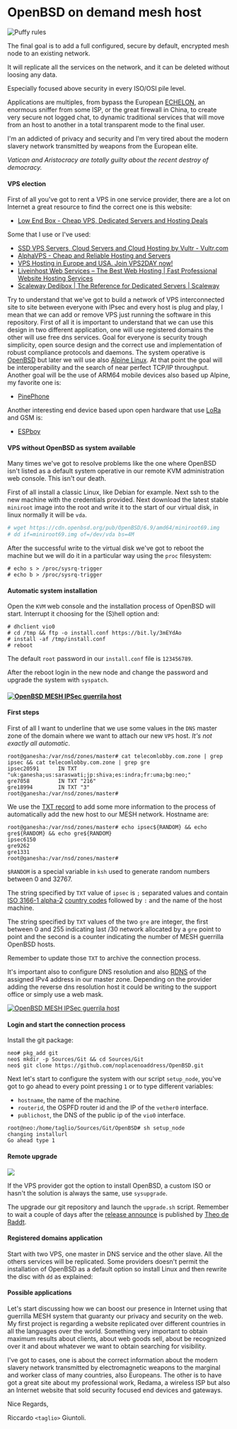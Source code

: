 # OpenBSD on demand mesh host

![Puffy rules](https://www.openbsd.org/art/puffy/ppuf800X725.gif)

The final goal is to add a full configured, secure by default, encrypted mesh node to an existing network. 

It will replicate all the services on the network, and it can be deleted without loosing any data.

Especially focused above security in every ISO/OSI pile level. 

Applications are multiples, from bypass the European [ECHELON](https://en.wikipedia.org/wiki/ECHELON), an enormous sniffer from some ISP, or the great firewall in China, to create very secure not logged chat, to dynamic traditional services that will move from an host to another in a total transparent mode to the final user.

I'm an addicted of privacy and security and I'm very tired about the modern slavery network transmitted by weapons from the European elite. 

*Vatican and Aristocracy are totally guilty about the recent destroy of democracy.*

#### VPS election

First of all you've got to rent a VPS in one service provider, there are a lot on Internet a great resource to find the correct one is this website:

- [Low End Box - Cheap VPS, Dedicated Servers and Hosting Deals](https://lowendbox.com/)

Some that I use or I've used:

- [SSD VPS Servers, Cloud Servers and Cloud Hosting by Vultr - Vultr.com](https://www.vultr.com/)
- [AlphaVPS - Cheap and Reliable Hosting and Servers](https://alphavps.com/)
- [VPS Hosting in Europe and USA. Join VPS2DAY now!](https://www.vps2day.com/)
- [Liveinhost Web Services &#8211; The Best Web Hosting | Fast Professional Website Hosting Services](https://www.liveinhost.com/)
- [Scaleway Dedibox | The Reference for Dedicated Servers  | Scaleway](https://www.scaleway.com/en/dedibox/)

Try to understand that we've got to build a network of VPS interconnected site to site between everyone with IPsec and every host is plug and play, I mean that we can add or remove VPS just running the software in this repository. First of all it is important to understand that we can use this design in two different application, one will use registered domains the other will use free dns services. Goal for everyone is security trough simplicity, open source design and the correct use and implementation of robust compliance protocols and daemons. The system operative is [OpenBSD](https://www.openbsd.org/) but later we will use also [Alpine Linux](https://alpinelinux.org/). At that point the goal will be interoperability and the search of near perfect TCP/IP throughput. Another goal will be the use of ARM64 mobile devices also based up Alpine, my favorite one is:

-  [PinePhone](https://pine64.com/product-category/pinephone/?v=0446c16e2e66)

Another interesting end device based upon open hardware that use [LoRa](https://en.wikipedia.org/wiki/LoRa) and GSM is:

- [ESPboy](https://www.espboy.com/)

#### VPS without OpenBSD as system available

Many times we've got to resolve problems like the one where OpenBSD isn't listed as a default system operative in our remote KVM administration web console. This isn't our death.

First of all install a classic Linux, like Debian for example. Next ssh to the new machine with the credentials provided. Next download the latest stable `miniroot` image into the root and write it to the start of our virtual disk, in linux normally  it will be `vda`.

```sh
# wget https://cdn.openbsd.org/pub/OpenBSD/6.9/amd64/miniroot69.img
# dd if=miniroot69.img of=/dev/vda bs=4M
```

 After the successful write to the virtual disk we've got to reboot the machine but we will do it in a particular way using the `proc` filesystem:

```shell
# echo s > /proc/sysrq-trigger
# echo b > /proc/sysrq-trigger 
```

#### Automatic system installation

Open the `KVM` web console and the installation process of OpenBSD will start. Interrupt it choosing for the (S)hell option and:

```shell
# dhclient vio0
# cd /tmp && ftp -o install.conf https://bit.ly/3mEYdAo
# install -af /tmp/install.conf
# reboot
```

The default `root` password in our `install.conf` file is `123456789`.

After the reboot login in the new node and change the password and upgrade the system with `syspatch`.

#### [![OpenBSD MESH IPSec guerrila host](https://img.youtube.com/vi/6-M4IxeSctI/0.jpg)](https://www.youtube.com/watch?v=6-M4IxeSctI "OpenBSD MESH IPSec guerrila host")

#### First steps

First of all I want to underline that we use some values in the `DNS` master zone of the domain where we want to attach our new `VPS` host. *It's not exactly all automatic*.

``` shell
root@ganesha:/var/nsd/zones/master# cat telecomlobby.com.zone | grep ipsec && cat telecomlobby.com.zone | grep gre
ipsec20591		IN TXT "uk:ganesha;us:saraswati;jp:shiva;es:indra;fr:uma;bg:neo;"
gre7058			IN TXT "216"
gre18994		IN TXT "3"
root@ganesha:/var/nsd/zones/master#
```

We use the [TXT record](https://en.wikipedia.org/wiki/TXT_record) to add some more information to the process of automatically add the new host to our MESH network. Hostname are:

```shell
root@ganesha:/var/nsd/zones/master# echo ipsec${RANDOM} && echo gre${RANDOM} && echo gre${RANDOM}
ipsec6150
gre9262
gre1331
root@ganesha:/var/nsd/zones/master# 
```

```$RANDOM``` is a special variable in `ksh` used to generate random numbers between 0 and 32767.

The string specified by `TXT` value of `ipsec` is `;` separated values and contain [ISO 3166-1 alpha-2](https://en.wikipedia.org/wiki/ISO_3166-1_alpha-2) [country codes](https://en.wikipedia.org/wiki/Country_code) followed by `:` and the name of the host machine.

The string specified by `TXT` values of the two `gre` are integer, the first between  0 and 255 indicating last /30 network allocated by a `gre` point to point and the second is a counter indicating the number of MESH guerrilla OpenBSD hosts.

Remember to update those `TXT` to archive the connection process.

It's important also to configure DNS resolution and also [RDNS](https://en.wikipedia.org/wiki/Reverse_DNS_lookup) of the assigned IPv4 address in our master zone. Depending on the provider adding the reverse dns resolution host it could be writing to the support office or simply use a web mask.

[![OpenBSD MESH IPSec guerrila host](https://asciinema.org/a/417897.png)](https://asciinema.org/a/417897)

#### Login and start the connection process

Install the git package:

```shell
neo# pkg_add git
neo$ mkdir -p Sources/Git && cd Sources/Git
neo$ git clone https://github.com/noplacenoaddress/OpenBSD.git
```

Next let's start to configure the system with our script `setup_node`, you've got to go ahead to every point pressing `1` or to type different variables:

- `hostname`, the name of the machine.
- `routerid`, the OSPFD router id and the IP of the `vether0` interface.
- `publichost`, the DNS of the public ip of the `vio0` interface.

```shell
root@neo:/home/taglio/Sources/Git/OpenBSD# sh setup_node                                                                                                                                                                                                  
changing installurl
Go ahead type 1 
```

#### Remote upgrade

![](https://redama.es/Imagenes/varuna_shell.png)

If the VPS provider got the option to install OpenBSD, a custom ISO or hasn't the solution is always the same, use `sysupgrade`.

The upgrade our git repository and launch the `upgrade.sh` script. Remember to wait a couple of days after the [release announce](https://www.openbsd.org/69.html) is published by [Theo de Raddt](https://www.theos.com/deraadt/).

#### Registered domains application

Start with two VPS, one master in DNS service and the other slave. All the others services will be replicated. Some providers doesn't permit the installation of OpenBSD as a default option so install Linux and then rewrite the disc with `dd` as explained:

#### Possible applications

Let's start discussing how we can boost our presence in Internet using that guerrilla MESH system that guaranty our privacy and security on the web. My first project is regarding a website replicated over different countries in all the languages over the world. Something very important to obtain maximum results about clients, about web goods sell, about be recognized over it and about whatever we want to obtain searching for visibility.

I've got to cases, one is about the correct information about the modern slavery network transmitted by electromagnetic weapons to the marginal and worker class of many countries, also Europeans. The other is to have got a great site about my professional work, Redama, a wireless ISP but also an Internet website that sold security focused end devices and gateways.   

Nice Regards,

Riccardo `<taglio>` Giuntoli.